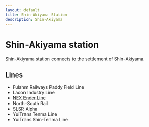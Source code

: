 ```yaml
---
layout: default
title: Shin-Akiyama Station
description: Shin-Akiyama
---
```


# Shin-Akiyama station

Shin-Akiyama station connects to the settlement of Shin-Akiyama.

## Lines

- Fulahm Railways Paddy Field Line
- Lacon Industry Line
- [NEX Ender Line](/rail-lines/nex-ender-line)
- North-South Rail
- SLSR Alpha
- YuiTrans Tenma Line
- YuiTrans Shin-Tenma Line
